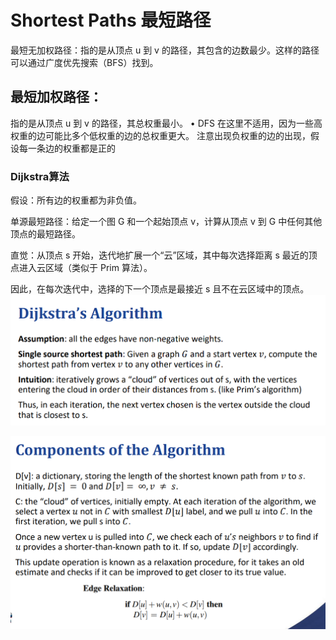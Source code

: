 # Shortest Paths 最短路径

最短无加权路径：指的是从顶点 u 到 v 的路径，其包含的边数最少。这样的路径可以通过广度优先搜索（BFS）找到。

## 最短加权路径：

指的是从顶点 u 到 v 的路径，其总权重最小。
• DFS 在这里不适用，因为一些高权重的边可能比多个低权重的边的总权重更大。
注意出现负权重的边的出现，假设每一条边的权重都是正的
### Dijkstra算法

假设：所有边的权重都为非负值。

单源最短路径：给定一个图 G 和一个起始顶点 v，计算从顶点 v 到 G 中任何其他顶点的最短路径。

直觉：从顶点 s 开始，迭代地扩展一个“云”区域，其中每次选择距离 s 最近的顶点进入云区域（类似于 Prim 算法）。

因此，在每次迭代中，选择的下一个顶点是最接近 s 且不在云区域中的顶点。
![alt text](image.png)

![alt text](image-1.png)